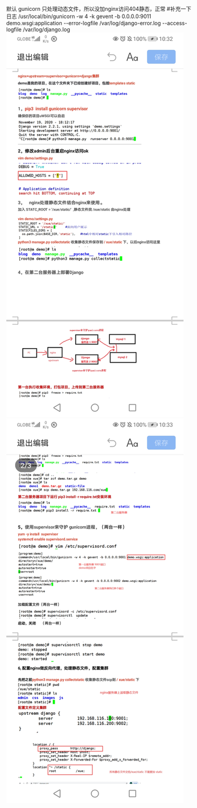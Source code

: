 默认 gunicorn 只处理动态文件，所以没加nginx访问404静态，正常
#补充一下日志
/usr/local/bin/gunicorn -w 4 -k gevent -b 0.0.0.0:9011 demo.wsgi:application --error-logfile /var/log/django-error.log  --access-logfile /var/log/django.log
![Image text]( https://github.com/xiaoxuenice/django/blob/master/images/a.jpg?raw=true)
![Image text]( https://github.com/xiaoxuenice/django/blob/master/images/b.jpg?raw=true)
